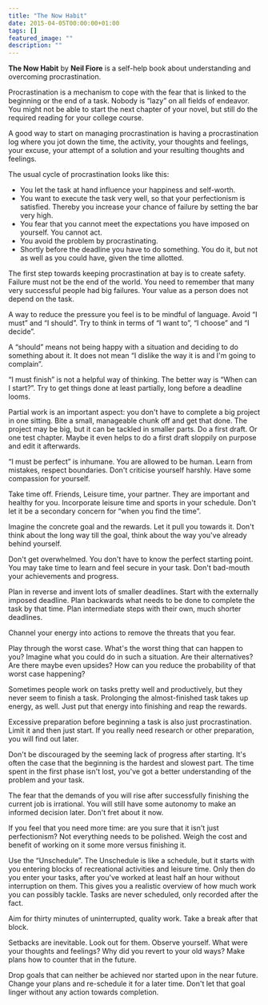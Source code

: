 ```yaml
---
title: "The Now Habit"
date: 2015-04-05T00:00:00+01:00
tags: []
featured_image: ""
description: ""
---
```

**The Now Habit** by **Neil Fiore** is a self-help book about understanding and overcoming procrastination.

Procrastination is a mechanism to cope with the fear that is linked to the beginning or the end of a task. Nobody is “lazy” on all fields of endeavor. You might not be able to start the next chapter of your novel, but still do the required reading for your college course.

A good way to start on managing procrastination is having a procrastination log where you jot down the time, the activity, your thoughts and feelings, your excuse, your attempt of a solution and your resulting thoughts and feelings.

The usual cycle of procrastination looks like this:

- You let the task at hand influence your happiness and self-worth.
- You want to execute the task very well, so that your perfectionism is satisfied. Thereby you increase your chance of failure by setting the bar very high.
- You fear that you cannot meet the expectations you have imposed on yourself. You cannot act.
- You avoid the problem by procrastinating.
- Shortly before the deadline you have to do something. You do it, but not as well as you could have, given the time allotted.

The first step towards keeping procrastination at bay is to create safety. Failure must not be the end of the world. You need to remember that many very successful people had big failures. Your value as a person does not depend on the task.

A way to reduce the pressure you feel is to be mindful of language. Avoid “I must” and “I should”. Try to think in terms of “I want to”, “I choose” and “I decide”.

A “should” means not being happy with a situation and deciding to do something about it. It does not mean “I dislike the way it is and I'm going to complain”.

“I must finish” is not a helpful way of thinking. The better way is “When can I start?”. Try to get things done at least partially, long before a deadline looms.

Partial work is an important aspect: you don't have to complete a big project in one sitting. Bite a small, manageable chunk off and get that done. The project may be big, but it can be tackled in smaller parts. Do a first draft. Or one test chapter. Maybe it even helps to do a first draft sloppily on purpose and edit it afterwards.

“I must be perfect” is inhumane. You are allowed to be human. Learn from mistakes, respect boundaries. Don't criticise yourself harshly. Have some compassion for yourself.

Take time off. Friends, Leisure time, your partner. They are important and healthy for you. Incorporate leisure time and sports in your schedule. Don't let it be a secondary concern for “when you find the time”.

Imagine the concrete goal and the rewards. Let it pull you towards it. Don't think about the long way till the goal, think about the way you've already behind yourself.

Don't get overwhelmed. You don't have to know the perfect starting point. You may take time to learn and feel secure in your task. Don't bad-mouth your achievements and progress.

Plan in reverse and invent lots of smaller deadlines. Start with the externally imposed deadline. Plan backwards what needs to be done to complete the task by that time. Plan intermediate steps with their own, much shorter deadlines.

Channel your energy into actions to remove the threats that you fear.

Play through the worst case. What's the worst thing that can happen to you? Imagine what you could do in such a situation. Are their alternatives? Are there maybe even upsides? How can you reduce the probability of that worst case happening?

Sometimes people work on tasks pretty well and productively, but they never seem to finish a task. Prolonging the almost-finished task takes up energy, as well. Just put that energy into finishing and reap the rewards.

Excessive preparation before beginning a task is also just procrastination. Limit it and then just start. If you really need research or other preparation, you will find out later.

Don't be discouraged by the seeming lack of progress after starting. It's often the case that the beginning is the hardest and slowest part. The time spent in the first phase isn't lost, you've got a better understanding of the problem and your task.

The fear that the demands of you will rise after successfully finishing the current job is irrational. You will still have some autonomy to make an informed decision later. Don't fret about it now.

If you feel that you need more time: are you sure that it isn't just perfectionism? Not everything needs to be polished. Weigh the cost and benefit of working on it some more versus finishing it.

Use the “Unschedule”. The Unschedule is like a schedule, but it starts with you entering blocks of recreational activities and leisure time. Only then do you enter your tasks, after you've worked at least half an hour without interruption on them. This gives you a realistic overview of how much work you can possibly tackle. Tasks are never scheduled, only recorded after the fact.

Aim for thirty minutes of uninterrupted, quality work. Take a break after that block.

Setbacks are inevitable. Look out for them. Observe yourself. What were your thoughts and feelings? Why did you revert to your old ways? Make plans how to counter that in the future.

Drop goals that can neither be achieved nor started upon in the near future. Change your plans and re-schedule it for a later time. Don't let that goal linger without any action towards completion.